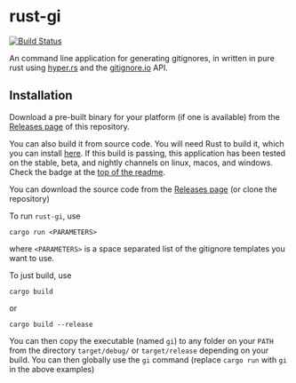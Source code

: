 # rust-gi

[![Build Status](https://travis-ci.com/Spaceface16518/rust-gi.svg?branch=master)](https://travis-ci.com/Spaceface16518/rust-gi)

An command line application for generating gitignores, in written in pure rust using [hyper.rs](https://hyper.rs/) and the  [gitignore.io](https://www.gitignore.io/) API.

## Installation

Download a pre-built binary for your platform (if one is available) from the [Releases page](https://github.com/Spaceface16518/rust-gi/releases) of this repository.

You can also build it from source code. You will need Rust to build it, which you can install [here](https://www.rust-lang.org/tools/install). If this build is passing, this application has been tested on the stable, beta, and nightly channels on linux, macos, and windows. Check the badge at the [top of the readme](#rust-gi).

You can download the source code from the [Releases page](https://github.com/Spaceface16518/rust-gi/releases) (or clone the repository)

To run `rust-gi`, use

```shell
cargo run <PARAMETERS>
```

where `<PARAMETERS>` is a space separated list of the gitignore templates you want to use.

To just build, use

```shell
cargo build
```

or

```shell
cargo build --release
```

You can then copy the executable (named `gi`) to any folder on your `PATH` from the directory `target/debug/` or `target/release` depending on your build. You can then globally use the `gi` command (replace `cargo run` with `gi` in the above examples)

